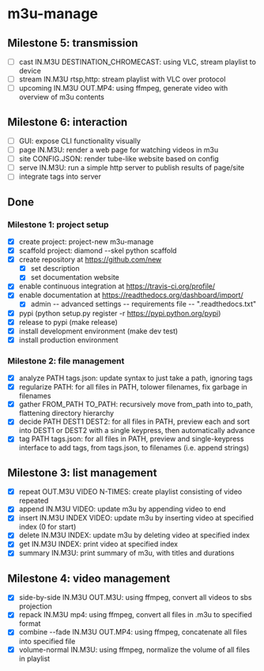 # m3u-manage

## Milestone 5: transmission

- [ ] cast IN.M3U DESTINATION_CHROMECAST: using VLC, stream playlist to device
- [ ] stream IN.M3U rtsp,http: stream playlist with VLC over protocol
- [ ] upcoming IN.M3U OUT.MP4: using ffmpeg, generate video with overview of m3u contents

## Milestone 6: interaction

- [ ] GUI: expose CLI functionality visually
- [ ] page IN.M3U: render a web page for watching videos in m3u
- [ ] site CONFIG.JSON: render tube-like website based on config
- [ ] serve IN.M3U: run a simple http server to publish results of page/site
- [ ] integrate tags into server

## Done

### Milestone 1: project setup

- [x] create project: project-new m3u-manage
- [x] scaffold project: diamond --skel python scaffold
- [x] create repository at https://github.com/new
    + [x] set description
    + [x] set documentation website
- [x] enable continuous integration at https://travis-ci.org/profile/
- [x] enable documentation at https://readthedocs.org/dashboard/import/
    + [x] admin -- advanced settings -- requirements file -- ".readthedocs.txt"
- [x] pypi (python setup.py register -r https://pypi.python.org/pypi)
- [x] release to pypi (make release)
- [x] install development environment (make dev test)
- [x] install production environment

### Milestone 2: file management

- [x] analyze PATH tags.json: update syntax to just take a path, ignoring tags
- [x] regularize PATH: for all files in PATH, tolower filenames, fix garbage in filenames
- [x] gather FROM_PATH TO_PATH: recursively move from_path into to_path, flattening directory hierarchy
- [x] decide PATH DEST1 DEST2: for all files in PATH, preview each and sort into DEST1 or DEST2 with a single keypress, then automatically advance
- [x] tag PATH tags.json: for all files in PATH, preview and single-keypress interface to add tags, from tags.json, to filenames (i.e. append strings)

## Milestone 3: list management

- [x] repeat OUT.M3U VIDEO N-TIMES: create playlist consisting of video repeated
- [x] append IN.M3U VIDEO: update m3u by appending video to end
- [x] insert IN.M3U INDEX VIDEO: update m3u by inserting video at specified index (0 for start)
- [x] delete IN.M3U INDEX: update m3u by deleting video at specified index
- [x] get IN.M3U INDEX: print video at specified index
- [x] summary IN.M3U: print summary of m3u, with titles and durations

## Milestone 4: video management

- [x] side-by-side IN.M3U OUT.M3U: using ffmpeg, convert all videos to sbs projection
- [x] repack IN.M3U mp4: using ffmpeg, convert all files in .m3u to specified format
- [x] combine --fade IN.M3U OUT.MP4: using ffmpeg, concatenate all files into specified file
- [x] volume-normal IN.M3U: using ffmpeg, normalize the volume of all files in playlist
